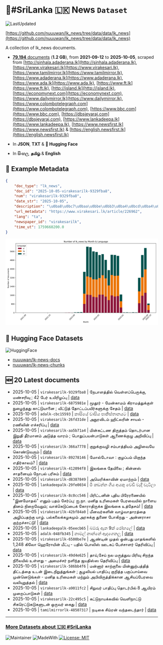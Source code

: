 # 📄#SriLanka 🇱🇰 News `Dataset`

![LastUpdated](https://img.shields.io/badge/last_updated-2025--10--05_16:03:31-green)

[https://github.com/nuuuwan/lk_news/tree/data/data/lk_news](https://github.com/nuuuwan/lk_news/tree/data/data/lk_news)

A collection of lk_news documents.

- [**79,194** documents](https://github.com/nuuuwan/lk_news/tree/data/data/lk_news) (**1.2 GB**), from **2021-09-12** to **2025-10-05**, scraped from [http://sinhala.adaderana.lk](http://sinhala.adaderana.lk), [https://www.virakesari.lk](https://www.virakesari.lk), [https://www.tamilmirror.lk](https://www.tamilmirror.lk), [https://www.adaderana.lk](https://www.adaderana.lk), [https://www.ada.lk](https://www.ada.lk), [https://www.ft.lk](https://www.ft.lk), [http://island.lk](http://island.lk), [https://economynext.com](https://economynext.com), [https://www.dailymirror.lk](https://www.dailymirror.lk), [https://www.colombotelegraph.com](https://www.colombotelegraph.com), [https://www.bbc.com](https://www.bbc.com), [https://dbsjeyaraj.com](https://dbsjeyaraj.com), [https://www.lankadeepa.lk](https://www.lankadeepa.lk), [https://www.newsfirst.lk](https://www.newsfirst.lk) & [https://english.newsfirst.lk](https://english.newsfirst.lk)

- In **JSON**, **TXT** & **🤗 Hugging Face**

- In **සිංහල**, **தமிழ்** & **English**

## 📝 Example Metadata

```json
{
    "doc_type": "lk_news",
    "doc_id": "2025-10-05-virakesarilk-9329fba8",
    "num": "virakesarilk-9329fba8",
    "date_str": "2025-10-05",
    "description": "\u0ba8\u0bc7\u0baa\u0bbe\u0bb3\u0ba4\u0bcd\u0ba4\u0bbf\u0bb2\u0bcd \u0bb5\u0bc6\u0bb3\u0bcd\u0bb3\u0baa\u0bcd\u0baa\u0bc6\u0bb0\u0bc1\u0b95\u0bcd\u0b95\u0bc1, \u0bae\u0ba3\u0bcd\u0b9a\u0bb0\u0bbf\u0bb5\u0bc1 ; 42 \u0baa\u0bc7\u0bb0\u0bcd \u0b89\u0baf\u0bbf\u0bb0\u0bbf\u0bb4\u0baa\u0bcd\u0baa\u0bc1",
    "url_metadata": "https://www.virakesari.lk/article/226962",
    "lang": "ta",
    "newspaper_id": "virakesarilk",
    "time_ut": 1759660200.0
}
```

![Chart](https://raw.githubusercontent.com/nuuuwan/lk_news/refs/heads/data/data/lk_news/docs_by_month_and_lang.png)

## 🤗 Hugging Face Datasets

![HuggingFace](https://img.shields.io/badge/-HuggingFace-FDEE21?style=for-the-badge&logo=HuggingFace)

- [nuuuwan/lk-news-docs](https://huggingface.co/datasets/nuuuwan/lk-news-docs)
- [nuuuwan/lk-news-chunks](https://huggingface.co/datasets/nuuuwan/lk-news-chunks)

## 🆕 20 Latest documents

- 2025-10-05 | `virakesarilk-9329fba8` | நேபாளத்தில் வெள்ளப்பெருக்கு, மண்சரிவு ; 42 பேர் உயிரிழப்பு | [data](https://github.com/nuuuwan/lk_news/tree/data/data/lk_news/2020s/2025/2025-10-05-virakesarilk-9329fba8)
- 2025-10-05 | `virakesarilk-6875981e` | மூதூர் - மேன்காமம் கிராமத்துக்குள் நுழைந்தது  காட்டுயானை ; வீட்டுத் தோட்டப்பயிர்களுக்கு சேதம் | [data](https://github.com/nuuuwan/lk_news/tree/data/data/lk_news/2020s/2025/2025-10-05-virakesarilk-6875981e)
- 2025-10-05 | `adalk-cbc15593` | කාසියේ වාසිය පාකිස්තානයට | [data](https://github.com/nuuuwan/lk_news/tree/data/data/lk_news/2020s/2025/2025-10-05-adalk-cbc15593)
- 2025-10-05 | `virakesarilk-26fd31de` | அநுரவிடம் ஹிட்லரின் சாயல் - ரணிலின் எச்சரிப்பு | [data](https://github.com/nuuuwan/lk_news/tree/data/data/lk_news/2020s/2025/2025-10-05-virakesarilk-26fd31de)
- 2025-10-05 | `virakesarilk-aa5b71a4` | மின்கட்டண திருத்தம் தொடர்பான இறுதி தீர்மானம் அடுத்த வாரம் ; பொதுப்பயன்பாடுகள் ஆணைக்குழு அறிவிப்பு | [data](https://github.com/nuuuwan/lk_news/tree/data/data/lk_news/2020s/2025/2025-10-05-virakesarilk-aa5b71a4)
- 2025-10-05 | `virakesarilk-366a7778` | குறுக்குவழி சம்பாத்தியம் அழிவையே கொண்டுவரும் | [data](https://github.com/nuuuwan/lk_news/tree/data/data/lk_news/2020s/2025/2025-10-05-virakesarilk-366a7778)
- 2025-10-05 | `virakesarilk-89278146` | மோல்டோவா : குழப்பம் மிகுந்த எதிர்காலம்? | [data](https://github.com/nuuuwan/lk_news/tree/data/data/lk_news/2020s/2025/2025-10-05-virakesarilk-89278146)
- 2025-10-05 | `virakesarilk-412094f8` | இலங்கை தேயிலை ; கின்னஸ் சாதனையும் நோபல் பரிசும் | [data](https://github.com/nuuuwan/lk_news/tree/data/data/lk_news/2020s/2025/2025-10-05-virakesarilk-412094f8)
- 2025-10-05 | `virakesarilk-d8387849` | அமெரிக்காவின் ஏமாற்றம் | [data](https://github.com/nuuuwan/lk_news/tree/data/data/lk_news/2020s/2025/2025-10-05-virakesarilk-d8387849)
- 2025-10-05 | `lankadeepalk-29fe0034` | මී කඩන්න ගිය අයකු වෙඩි වැදී වැටිලා | [data](https://github.com/nuuuwan/lk_news/tree/data/data/lk_news/2020s/2025/2025-10-05-lankadeepalk-29fe0034)
- 2025-10-05 | `virakesarilk-8c0cc546` | பிரிட்டனின் புதிய பிரேரணையில் "இனமோதல்" எனும் பதம் சேர்ப்பு: ஐ.நா. மனித உரிமைகள் பேரவையில் நாளைய தினம் நிறைவேறும்; வாக்கெடுப்பைக் கோராதிருக்க இலங்கை உத்தேசம்! | [data](https://github.com/nuuuwan/lk_news/tree/data/data/lk_news/2020s/2025/2025-10-05-virakesarilk-8c0cc546)
- 2025-10-05 | `virakesarilk-42bf84a0` | மீனவர்களின் வாழ்வாதாரத்தை அழிப்பதற்கு யாழ். பல்கலைக்கழகமும் அரசுக்கு துணை போகிறது - அன்னராசா குற்றச்சாட்டு! | [data](https://github.com/nuuuwan/lk_news/tree/data/data/lk_news/2020s/2025/2025-10-05-virakesarilk-42bf84a0)
- 2025-10-05 | `lankadeepalk-05eecb65` | බඹරු ඇන 9ක් රෝහලේ | [data](https://github.com/nuuuwan/lk_news/tree/data/data/lk_news/2020s/2025/2025-10-05-lankadeepalk-05eecb65)
- 2025-10-05 | `adalk-048fb345` | නාමල් නාන්නේ ඇදගෙනලු | [data](https://github.com/nuuuwan/lk_news/tree/data/data/lk_news/2020s/2025/2025-10-05-adalk-048fb345)
- 2025-10-05 | `virakesarilk-6500be7e` | ஆண்டின் முதல் ஒன்பது மாதங்களில்  1,248 கிலோ ஹெரோயின் மீட்பு - பதில் பொலிஸ் ஊடகப் பேச்சாளர்  தெரிவிப்பு | [data](https://github.com/nuuuwan/lk_news/tree/data/data/lk_news/2020s/2025/2025-10-05-virakesarilk-6500be7e)
- 2025-10-05 | `virakesarilk-49d4e625` | தாய்,சேய்  நல மருத்துவ பிரிவு  சிறந்த நிலையில் உள்ளது - அமைச்சர்  நளிந்த ஜயதிஸ்ஸ தெரிவிப்பு | [data](https://github.com/nuuuwan/lk_news/tree/data/data/lk_news/2020s/2025/2025-10-05-virakesarilk-49d4e625)
- 2025-10-05 | `virakesarilk-586bb4f6` | மன்னார் காற்றாலை மின்னுற்பத்தித் திட்டத்தை உடன் இடைநிறுத்துங்கள் ; சூழலியல் பாதிப்பு குறித்த பகுப்பாய்வை முன்னெடுங்கள் - மனித உரிமைகள் மற்றும் அபிவிருத்திக்கான ஆசியப்பேரவை வலியுறுத்தல் | [data](https://github.com/nuuuwan/lk_news/tree/data/data/lk_news/2020s/2025/2025-10-05-virakesarilk-586bb4f6)
- 2025-10-05 | `virakesarilk-a9011fc2` | சிறுவர் பாதிப்பு தொடர்பில்  8 ஆயிரம் முறைப்பாடுகள் | [data](https://github.com/nuuuwan/lk_news/tree/data/data/lk_news/2020s/2025/2025-10-05-virakesarilk-a9011fc2)
- 2025-10-05 | `virakesarilk-22c495c5` | கட்டுநாயக்கவில் வெளிநாட்டு சிகரெட்டுகடுகளுடன் ஒருவர் கைது | [data](https://github.com/nuuuwan/lk_news/tree/data/data/lk_news/2020s/2025/2025-10-05-virakesarilk-22c495c5)
- 2025-10-05 | `tamilmirrorlk-48507317` | நடிகை சிம்ரன் வந்தடைந்தார் | [data](https://github.com/nuuuwan/lk_news/tree/data/data/lk_news/2020s/2025/2025-10-05-tamilmirrorlk-48507317)

---

### [More Datasets about 🇱🇰 #SriLanka](https://github.com/nuuuwan/lk_datasets)

![Maintainer](https://img.shields.io/badge/maintainer-nuuuwan-red)
![MadeWith](https://img.shields.io/badge/made_with-python-blue)
[![License: MIT](https://img.shields.io/badge/License-MIT-yellow.svg)](https://opensource.org/licenses/MIT)
